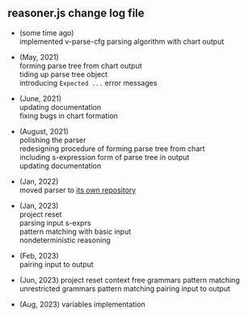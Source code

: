 ## reasoner.js change log file

- (some time ago)  
implemented v-parse-cfg parsing algorithm with chart output  

- (May, 2021)  
forming parse tree from chart output  
tiding up parse tree object  
introducing `Expected ...` error messages  

- (June, 2021)  
updating documentation  
fixing bugs in chart formation  

- (August, 2021)  
polishing the parser  
redesigning procedure of forming parse tree from chart  
including s-expression form of parse tree in output  
updating documentation  

- (Jan, 2022)  
moved parser to [its own repository](https://github.com/contrast-zone/cfg.js)  

- (Jan, 2023)  
project reset  
parsing input s-exprs  
pattern matching with basic input  
nondeterministic reasoning  

- (Feb, 2023)  
pairing input to output  

- (Jun, 2023)
project reset
context free grammars pattern matching
unrestricted grammars pattern matching
pairing input to output

-  (Aug, 2023)
variables implementation

